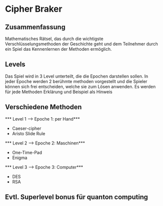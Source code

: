  # Cipher Braker

## Zusammenfassung

Mathematisches Rätsel, das durch die wichtigste Verschlüsselungsmethoden der Geschichte geht und dem Teilnehmer durch ein Spiel das Kennenlernen der Methoden ermöglich.


## Levels

Das Spiel wird in 3 Level unterteilt, die die Epochen darstellen sollen. In jeder Epoche werden 2 berühmte methoden vorgestellt und die Spieler können sich frei entscheiden, welche sie zum Lösen anwenden. 
Es werden für jede Methoden Erklärung und Beispiel als Hinweis


## Verschiedene Methoden 

*** Level 1 --> Epoche 1: per Hand***

- Caeser-cipher
- Aristo Slide Rule

*** Level 2 --> Epoche 2: Maschinen***
- One-Time-Pad 
- Enigma 

*** Level 3 --> Epoche 3: Computer***

- DES 
- RSA


## Evtl. Superlevel bonus für quanton computing

